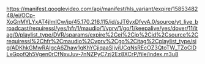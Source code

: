 https://manifest.googlevideo.com/api/manifest/hls_variant/expire/1585348248/ei/OCp-XoGnMYLYxAT4jImICw/ip/45.170.216.115/id/sJT6yxDfyvA.0/source/yt_live_broadcast/requiressl/yes/hfr/1/maudio/1/vprv/1/go/1/keepalive/yes/dover/11/itag/0/playlist_type/DVR/sparams/expire%2Cei%2Cip%2Cid%2Csource%2Crequiressl%2Chfr%2Cmaudio%2Cvprv%2Cgo%2Citag%2Cplaylist_type/sig/ADKhkGMwRAIgcA6Zhaw1gKhYCjiqaaSIjyiUCqNsREcOZ3QtoTW_TZoCIDLxGpofQh5Vgen0rCfNxvJuv-7nNZPyC7zj2Ez8XCrP/file/index.m3u8
